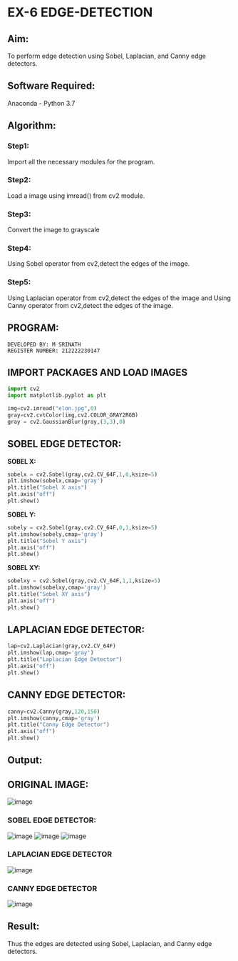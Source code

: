 # EX-6 EDGE-DETECTION
## Aim:
To perform edge detection using Sobel, Laplacian, and Canny edge detectors.

## Software Required:
Anaconda - Python 3.7

## Algorithm:
### Step1:
Import all the necessary modules for the program.
### Step2:
Load a image using imread() from cv2 module.
### Step3:
Convert the image to grayscale
### Step4:
Using Sobel operator from cv2,detect the edges of the image.
### Step5:
Using Laplacian operator from cv2,detect the edges of the image and Using Canny operator from cv2,detect the edges of the image.
## PROGRAM:
```
DEVELOPED BY: M SRINATH
REGISTER NUMBER: 212222230147
```
## IMPORT PACKAGES AND LOAD IMAGES
  ```python
import cv2
import matplotlib.pyplot as plt

img=cv2.imread("elon.jpg",0)
gray=cv2.cvtColor(img,cv2.COLOR_GRAY2RGB)
gray = cv2.GaussianBlur(gray,(3,3),0)
```
## SOBEL EDGE DETECTOR:
**SOBEL X:**
  ```python
  sobelx = cv2.Sobel(gray,cv2.CV_64F,1,0,ksize=5)
plt.imshow(sobelx,cmap='gray')
plt.title("Sobel X axis")
plt.axis("off")
plt.show()
```
**SOBEL Y:**
```python
sobely = cv2.Sobel(gray,cv2.CV_64F,0,1,ksize=5)
plt.imshow(sobely,cmap='gray')
plt.title("Sobel Y axis")
plt.axis("off")
plt.show()
```
**SOBEL XY:**
  ```python
  sobelxy = cv2.Sobel(gray,cv2.CV_64F,1,1,ksize=5)
plt.imshow(sobelxy,cmap='gray')
plt.title("Sobel XY axis")
plt.axis("off")
plt.show()
```
## LAPLACIAN EDGE DETECTOR:
```python
lap=cv2.Laplacian(gray,cv2.CV_64F)
plt.imshow(lap,cmap='gray')
plt.title("Laplacian Edge Detector")
plt.axis("off")
plt.show()
```
## CANNY EDGE DETECTOR:
```python
canny=cv2.Canny(gray,120,150)
plt.imshow(canny,cmap='gray')
plt.title("Canny Edge Detector")
plt.axis("off")
plt.show()
```
## Output:
## ORIGINAL IMAGE:
![image](https://github.com/MunagalaSrinath/EDGE-DETECTION/assets/118678482/402c02fb-45a7-411e-b363-1c422f498241)

### SOBEL EDGE DETECTOR:
![image](https://github.com/MunagalaSrinath/EDGE-DETECTION/assets/118678482/12e26a9e-5f11-4517-9f8e-6c4757573c81)
![image](https://github.com/MunagalaSrinath/EDGE-DETECTION/assets/118678482/57304777-589f-4213-8c2c-7ab8ce5a71bf)
![image](https://github.com/MunagalaSrinath/EDGE-DETECTION/assets/118678482/5a02a288-f2dc-4a18-ac9b-3942f939e585)
### LAPLACIAN EDGE DETECTOR
![image](https://github.com/MunagalaSrinath/EDGE-DETECTION/assets/118678482/1969155f-803e-4bc2-bc2e-0ce325e9a506)
### CANNY EDGE DETECTOR
![image](https://github.com/MunagalaSrinath/EDGE-DETECTION/assets/118678482/6e038472-3cac-43ce-a057-f9fcfe98bf83)
## Result:
Thus the edges are detected using Sobel, Laplacian, and Canny edge detectors.
